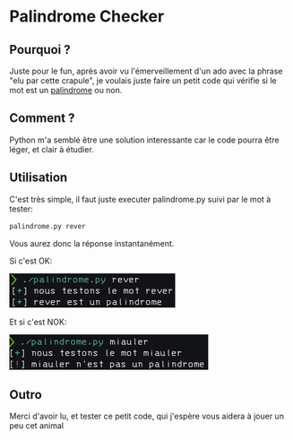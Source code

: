 # Palindrome Checker

## Pourquoi ?

Juste pour le fun, après avoir vu l'émerveillement d'un ado avec la phrase "elu par cette crapule", je voulais juste faire un petit code qui vérifie si le mot est un [palindrome](https://dictionnaire.lerobert.com/definition/palindrome) ou non.

## Comment ?

Python m'a semblé être une solution interessante car le code pourra être léger, et clair à étudier.

## Utilisation

C'est très simple, il faut juste executer palindrome.py suivi par le mot à tester:

```bash
palindrome.py rever
```

Vous aurez donc la réponse instantanément.

Si c'est OK:

![Palindrome ok](/IMG/Palindrome_ok.png)

Et si c'est NOK:

![Palindrome nok](/IMG/Palindrome_nok.png)

## Outro

Merci d'avoir lu, et tester ce petit code, qui j'espère vous aidera à jouer un peu cet animal
